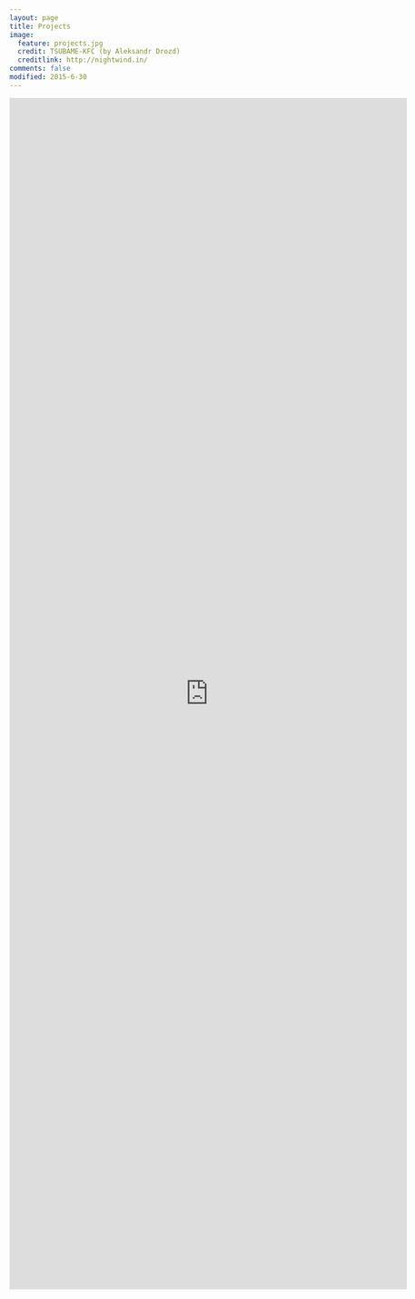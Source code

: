 ```yaml
---
layout: page
title: Projects
image:
  feature: projects.jpg
  credit: TSUBAME-KFC (by Aleksandr Drozd)
  creditlink: http://nightwind.in/
comments: false
modified: 2015-6-30
---
```


<iframe src="http://kento.github.io/files/research_statement_kento_sato.pdf" width="700" height="2100"  toolbar="0" statusbar="0" messages="0" navpanes="0" scrolling="no" marginwidth="0" marginheight="0" frameborder="0" style="border:none;"></iframe>
